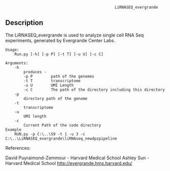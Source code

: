                                                     LiRNASEQ_evergrande

Description
--------------------
The LiRNASEQ_evergrande is used to analyze single cell RNA Seq experiments, generated by Evergrande Center Labs.  

    Usage:
        Run.py [-h] [-p P] [-t T] [-u U] [-c C]
        
    Arguments:
        -h
            produces - 
            -p P        path of the genomes
            -t T        transcriptome
            -u U        UMI Length
            -c C        The path of the directory including this directory
        -p 
            directory path of the genome
        -t
            transcriptome
        -u
            UMI length
        -c
            Current Path of the code directory
    Example
        RUN.py -p C:\..\S9 -t 1 -u 3 -c C:\..\LiRNASEQ_evergrande\liRNAseq_newdpzpipeline
        
References:

  David Puyraimond-Zemmour - Harvard Medical School
  Ashley Sun - Harvard Medical School
  http://evergrande.hms.harvard.edu/
